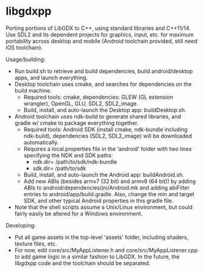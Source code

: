 # libgdxpp
Porting portions of LibGDX to C++, using standard libraries and C++11/14. Use SDL2 and its dependent projects for graphics, input, etc. for maximum portability across desktop and mobile (Android toolchain provided, still need iOS toolchain).

Usage/building:
* Run build.sh to retrieve and build dependencies, build android/desktop apps, and launch everything.
* Desktop toolchain uses cmake, and searches for dependencies on the build machine.
  * Required tools: cmake, dependencies: GLEW (GL extension wrangler), OpenGL, GLU, SDL2, SDL2_image.
  * Build, install, and auto-launch the Desktop app: buildDesktop.sh.
* Android toolchain uses ndk-build to generate shared libraries, and gradle w/ cmake to package everything together.
  * Required tools: Android SDK (install cmake, ndk-bundle including ndk-build), dependencies (SDL2, SDL2_image) will be downloaded automatically.
  * Requires a local.properties file in the 'android' folder with two lines specifying the NDK and SDK paths:
    * ndk.dir= /path/to/sdk/ndk-bundle
    * sdk.dir= /path/to/sdk
  * Build, install, and auto-launch the Android app: buildAndroid.sh.
  * Add new ABIs (besides armv7 (32 bit) and armv8 (64 bit)) by adding ABIs to android/dependencies/jni/Android.mk and adding abiFilter entries to android/app/build.gradle. Also, change the min and target SDK, and other typical Android properties in this gradle file.
* Note that the shell scripts assume a Unix/Linux environment, but could fairly easily be altered for a Windows environment.

Developing:
* Put all game assets in the top-level 'assets' folder, including shaders, texture files, etc.
* For now, edit core/src/MyAppListener.h and core/src/MyAppListener.cpp to add game logic in a similar fashion to LibGDX. In the future, the libgdxpp code and the toolchain should be separated. 
